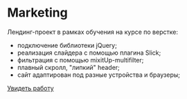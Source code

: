 # Marketing 
Лендинг-проект в рамках обучения на курсе по верстке:

- подключение библиотеки jQuery;
- реализация слайдера с помощью плагина Slick;
- фильтрация с помощью mixitUp-multifilter;
- плавный скролл, "липкий" header;
- сайт адаптирован под разные устройства и браузеры;

[Увидеть работу](http://katybychkova.github.io/Marketing/)

